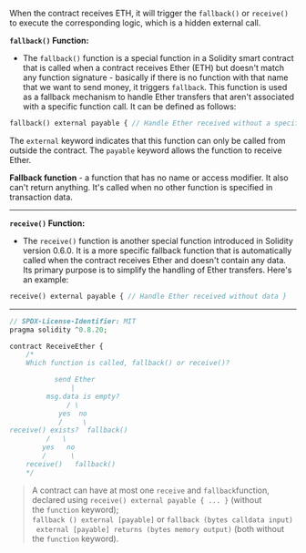 When the contract receives ETH, it will trigger the `fallback()` or `receive()` to execute the corresponding logic, which is a hidden external call.

**`fallback()` Function:**
- The `fallback()` function is a special function in a Solidity smart contract that is called when a contract receives Ether (ETH) but doesn't match any function signature - basically if there is no function with that name that we want to send money, it triggers `fallback`. This function is used as a fallback mechanism to handle Ether transfers that aren't associated with a specific function call. It can be defined as follows:

```php
fallback() external payable { // Handle Ether received without a specific function call }
```
The `external` keyword indicates that this function can only be called from outside the contract. The `payable` keyword allows the function to receive Ether.

**Fallback function** - a function that has no name or access modifier. It also can't return anything. It's called when no other function is specified in transaction data.
****
**`receive()` Function:**
- The `receive()` function is another special function introduced in Solidity version 0.6.0. It is a more specific fallback function that is automatically called when the contract receives Ether and doesn't contain any data. Its primary purpose is to simplify the handling of Ether transfers. Here's an example:

```php 
receive() external payable { // Handle Ether received without data }
```
****
```php
// SPDX-License-Identifier: MIT
pragma solidity ^0.8.20;

contract ReceiveEther {
    /*
    Which function is called, fallback() or receive()?

           send Ether
               |
         msg.data is empty?
              / \
            yes  no
            /     \
receive() exists?  fallback()
         /   \
        yes   no
        /      \
    receive()   fallback()
    */
```

> A contract can have at most one `receive` and `fallback`function, declared using `receive() external payable { ... }` (without the `function` keyword); `fallback () external [payable]` or `fallback (bytes calldata input) external [payable] returns (bytes memory output)` (both without the `function` keyword).